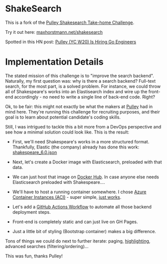 # ShakeSearch

This is a fork of the [Pulley Shakesearch Take-home Challenge](https://github.com/ProlificLabs/shakesearch).

Try it out here: [maxhorstmann.net/shakesearch](http://maxhorstmann.net/shakesearch)

Spotted in this HN post: [Pulley (YC W20) Is Hiring Go Engineers](https://news.ycombinator.com/item?id=25444908)

# Implementation Details

The stated mission of this challenge is to "improve the search backend". Naturally, my first question was: why is there a search backend? Full-text search, for the most part, is a solved problem. For instance, we could throw all of Shakespeare's works into an Elastisearch index and wire up the front-end accordingly - no need to write a single line of back-end code. Right?

Ok, to be fair: this might not exactly be what the makers at [Pulley](https://pulley.com) had in mind here. They're running this challenge for recruiting purposes, and their goal is to learn about potential candidate's coding skills. 

Still, I was intrigued to tackle this a bit more from a DevOps perspective and see how a minimal solution could look like. This is the result:

* First, we'll need Shakespeare's works in a more structured format. Thankfully, Elastic (the company) already has done this work: [shakespeare_6.0.json](https://download.elastic.co/demos/kibana/gettingstarted/shakespeare_6.0.json)

* Next, let's create a Docker image with Elasticsearch, preloaded with that data. 

* We can just host that image on [Docker Hub](https://hub.docker.com/repository/docker/maxhorstmann/shakesearch). In case anyone else needs Elasticsearch preloaded with Shakespeare....

* We'll have to host a running container somewhere. I chose [Azure Container Instances (ACI)](https://azure.microsoft.com/en-us/services/container-instances) - super simple, [just works](http://shakesearch.eastus.azurecontainer.io:9200/shakespeare/_search?q=hamlet).

* Let's add a [GitHub Actions Workflow](.github/workflows/deploy.yml) to automate all those backend deployment steps. 

* Front-end is completely static and can just live on GH Pages.

* Just a little bit of styling (Bootstrap container) makes a big difference.

Tons of things we could do next to further iterate: paging, [highlighting](https://www.elastic.co/guide/en/elasticsearch/reference/current/highlighting.html), advanced searches (filtering/ordering)... 

This was fun, thanks Pulley!


